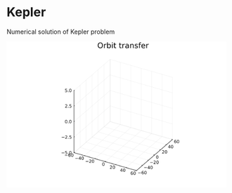 # Kepler

Numerical solution of Kepler problem

<img src="traj.gif" alt="Minimum time trajectory" width=500>
